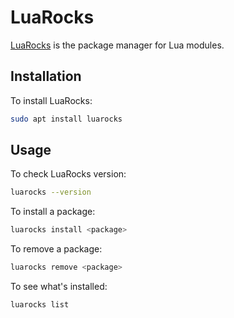 # LuaRocks

[LuaRocks](https://luarocks.org/) is the package manager for Lua modules.

## Installation

To install LuaRocks:

```bash
sudo apt install luarocks
```

## Usage

To check LuaRocks version:

```bash
luarocks --version
```

To install a package:

```bash
luarocks install <package>
```

To remove a package:

```bash
luarocks remove <package>
```

To see what's installed:

```bash
luarocks list
```
